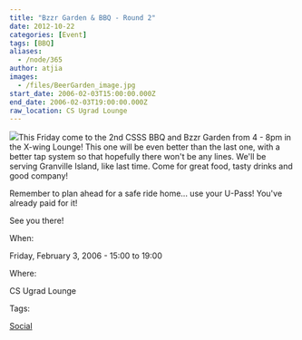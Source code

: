 ```yaml
---
title: "Bzzr Garden & BBQ - Round 2"
date: 2012-10-22
categories: [Event]
tags: [BBQ]
aliases:
  - /node/365
author: atjia
images:
  - /files/BeerGarden_image.jpg
start_date: 2006-02-03T15:00:00.000Z
end_date: 2006-02-03T19:00:00.000Z
raw_location: CS Ugrad Lounge
---
```


![](/files/BeerGarden_image.jpg)This Friday come to the 2nd CSSS BBQ and Bzzr Garden from 4 - 8pm in the X-wing Lounge! This one will be even better than the last one, with a better tap system so that hopefully there won't be any lines. We'll be serving Granville Island, like last time. Come for great food, tasty drinks and good company!

Remember to plan ahead for a safe ride home... use your U-Pass! You've already paid for it!

See you there!

When: 

Friday, February 3, 2006 - 15:00 to 19:00

Where: 

CS Ugrad Lounge

Tags: 

[Social](/social)
